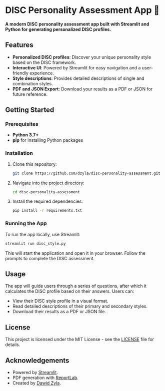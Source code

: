 # DISC Personality Assessment App :bust_in_silhouette:

**A modern DISC personality assessment app built with Streamlit and Python for generating personalized DISC profiles.**

## Features
- **Personalized DISC profiles**: Discover your unique personality style based on the DISC framework.
- **Interactive UI**: Powered by Streamlit for easy navigation and a user-friendly experience.
- **Style descriptions**: Provides detailed descriptions of single and combination styles.
- **PDF and JSON Export**: Download your results as a PDF or JSON for future reference.

## Getting Started

### Prerequisites
- **Python 3.7+**
- **pip** for installing Python packages

### Installation

1. Clone this repository:
    ```bash
    git clone https://github.com/dzyla/disc-personality-assessment.git
    ```
2. Navigate into the project directory:
    ```bash
    cd disc-personality-assessment
    ```
3. Install the required dependencies:
    ```bash
    pip install -r requirements.txt
    ```

### Running the App

To run the app locally, use Streamlit:

```bash
streamlit run disc_style.py
```

This will start the application and open it in your browser. Follow the prompts to complete the DISC assessment.

## Usage

The app will guide users through a series of questions, after which it calculates the DISC profile based on their answers. Users can:
- View their DISC style profile in a visual format.
- Read detailed descriptions of their primary and secondary styles.
- Download their results as a PDF or JSON file.

## License

This project is licensed under the MIT License - see the [LICENSE](LICENSE) file for details.

## Acknowledgements

- Powered by [Streamlit](https://streamlit.io).
- PDF generation with [ReportLab](https://www.reportlab.com/).
- Created by [Dawid Zyla](https://dzyla.com).
